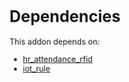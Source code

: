 # Dependencies

This addon depends on:

- [hr_attendance_rfid](../../../../odoo-bringout-oca-hr-attendance-hr_attendance_rfid)
- [iot_rule](../../../../odoo-bringout-oca-iot-iot_rule)
